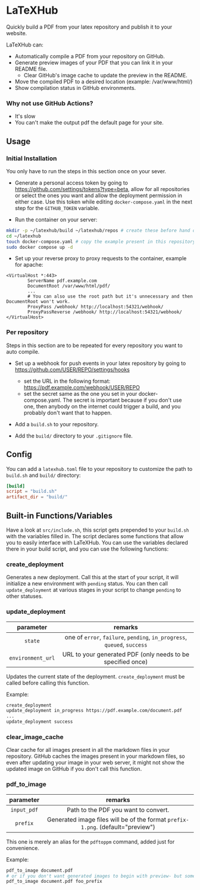 # LaTeXHub

Quickly build a PDF from your latex repository and publish it to your website.

LaTeXHub can:

- Automatically compile a PDF from your repository on GitHub.
- Generate preview images of your PDF that you can link it in your README file.
    - Clear GitHub's image cache to update the preview in the README.
- Move the compiled PDF to a desired location (example: /var/www/html/)
- Show compilation status in GitHub environments.

### Why not use GitHub Actions?

- It's slow
- You can't make the output pdf the default page for your site.

## Usage

### Initial Installation

You only have to run the steps in this section once on your sever.

* Generate a personal access token by going to https://github.com/settings/tokens?type=beta, allow for all repositories
  or select the ones you want and allow the deployment permission in either case. Use this token while editing
  `docker-compose.yaml` in the next step for the `GITHUB_TOKEN` variable.

* Run the container on your server:

```bash
mkdir -p ~/latexhub/build ~/latexhub/repos # create these before hand or the container won't start
cd ~/latexhub
touch docker-compose.yaml # copy the example present in this repository and edit variables
sudo docker compose up -d
```

* Set up your reverse proxy to proxy requests to the container, example for apache:

```apacheconf
<VirtualHost *:443>
        ServerName pdf.example.com
        DocumentRoot /var/www/html/pdf/
        ...
        # You can also use the root path but it's unnecessary and then DocumentRoot won't work.
        ProxyPass /webhook/ http://localhost:54321/webhook/
        ProxyPassReverse /webhook/ http://localhost:54321/webhook/
</VirtualHost>
```

### Per repository

Steps in this section are to be repeated for every repository you want to auto compile.

* Set up a webhook for push events in your latex repository by going to https://github.com/USER/REPO/settings/hooks
    * set the URL in the following format: https://pdf.example.com/webhook/USER/REPO
    * set the secret same as the one you set in your docker-compose.yaml. The secret is important because if you
      don't use one, then anybody on the internet could trigger a build, and you probably don't want that to happen.

* Add a `build.sh` to your repository.
* Add the `build/` directory to your `.gitignore` file.

## Config

You can add a `latexhub.toml` file to your repository to customize the path to `build.sh` and `build/` directory:

```toml
[build]
script = "build.sh"
artifact_dir = "build/"
```

## Built-in Functions/Variables

Have a look at `src/include.sh`, this script gets prepended to your `build.sh` with the variables filled in. The script
declares some functions that allow you to easily interface with LaTeXHub. You can use the variables declared there in
your build script, and you can use the following functions:

### create_deployment

Generates a new deployment. Call this at the start of your script, it will initialize a new environment with `pending`
status. You can then call `update_deployment` at various stages in your script to change `pending` to other statuses.

### update_deployment

|     parameter     |                                 remarks                                  |
|:-----------------:|:------------------------------------------------------------------------:|
|      `state`      | one of `error`, `failure`, `pending`, `in_progress`, `queued`, `success` |
| `environment_url` |       URL to your generated PDF (only needs to be specified once)        |

Updates the current state of the deployment. `create_deployment` must be called before calling this function.

Example:

```bash
create_deployment
update_deployment in_progress https://pdf.example.com/document.pdf
...
update_deployment success
```

### clear_image_cache

Clear cache for all images present in all the markdown files in your repository. GitHub caches the images present in
your markdown files, so even after updating your image in your web server, it might not show the updated image on
GitHub if you don't call this function.

### pdf_to_image

|  parameter  |                                     remarks                                     |
|:-----------:|:-------------------------------------------------------------------------------:|
| `input_pdf` |                      Path to the PDF you want to convert.                       |
|  `prefix`   | Generated image files will be of the format `prefix-1.png`. (default="preview") |

This one is merely an alias for the `pdftoppm` command, added just for convenience.

Example:

```bash
pdf_to_image document.pdf
# or if you don't want generated images to begin with preview- but something else:
pdf_to_image document.pdf foo_prefix 
```
